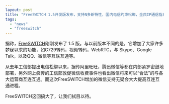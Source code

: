 ```yaml
---
layout: post
title: "FreeSWITCH 1.5开发版发布，支持N多新特性，国内电信约束松绑，全民IP通信指日可待"
tags:
  - "news"
  - "freeswitch"
---
```


据称，[FreeSWITCH](http://www.freeswitch.org.cn)刚刚发布了 1.5 版。与以前版本不同的是，它增加了大家许多梦寐以求的功能，如G729转码，视频转码，WebRTC，与 Skype、Google Talk，以及QQ、微信等互联互通等。

从去年工信部提出电信松绑以来，据传阿里旺旺，腾迅微信等都在内部紧罗密鼓地部署，另外网上疯传的工信部敦促微信收费事件也看出微信将来可以“合法”的与各大运营商互连互通。而这次FreeSWITCH增加的微信支持无疑会大大提高互连互通进程。

FreeSWITCH这回搞大了，让我们拭目以待。

